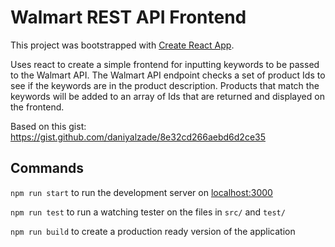 # Walmart REST API Frontend

This project was bootstrapped with [Create React App](https://github.com/facebookincubator/create-react-app).

Uses react to create a simple frontend for inputting keywords to be passed to the Walmart API. The Walmart API endpoint checks a set of product Ids to see if the keywords are in the product description. Products that match the keywords will be added to an array of Ids that are returned and displayed on the frontend.

Based on this gist: https://gist.github.com/daniyalzade/8e32cd266aebd6d2ce35


## Commands

`npm run start` to run the development server on [localhost:3000](localhost:3000)

`npm run test` to run a watching tester on the files in `src/` and `test/`

`npm run build` to create a production ready version of the application
